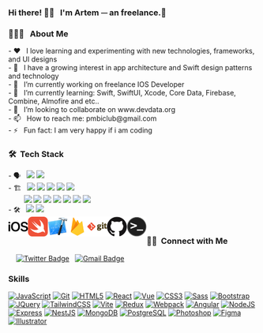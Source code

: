 ### Hi there! 👋🏼 &nbsp; I'm Artem ⏤ an freelance.👋  <br/>
<h3> 👨🏻‍💻 &nbsp; About Me </h3> 
- ❤️ &nbsp; I love learning and experimenting with new technologies, frameworks, and UI designs </br>
- 🌱 &nbsp; I have a growing interest in app architecture and Swift design patterns and technology</br>
- 🔭 &nbsp; I’m currently working on freelance IOS Developer</br>
- 🌱 &nbsp; I’m currently learning: Swift, SwiftUI, Xcode, Core Data, Firebase, Combine, Almofire and etc..</br>
- 👯 &nbsp; I’m looking to collaborate on www.devdata.org </br>
- 📫 &nbsp; How to reach me: pmbiclub@gmail.com </br>
- ⚡  &nbsp; Fun fact: I am very happy if i am coding </br>

<h3> 🛠 &nbsp;Tech Stack</h3>
- 🗣 &nbsp;
  <a href="https://swift.org"><img src="https://img.shields.io/badge/-Swift-333333?style=flat&logo=swift"/></a> 
  <a href="https://www.python.org"><img src="https://img.shields.io/badge/-Python-333333?style=flat&logo=python&logoColor=yellow"/></a>  </br>
  - 🏗 &nbsp; 
  <a href="https://developer.apple.com/documentation/uikit"><img src="https://img.shields.io/badge/-UIKit-333333?style=flat"/></a> 
  <a href="https://developer.apple.com/library/archive/documentation/ToolsLanguages/Conceptual/Xcode_Overview/UsingInterfaceBuilder.html"><img src="https://img.shields.io/badge/-Interface_Builder-333333?style=flat"/></a> 
  <a href="https://developer.apple.com/library/archive/documentation/UserExperience/Conceptual/AutolayoutPG/ProgrammaticallyCreatingConstraints.html"><img src="https://img.shields.io/badge/-Programmatic_Constraints-333333?style=flat"/></a> 
  <a href="https://developer.apple.com/documentation/coredata"><img src="https://img.shields.io/badge/-Core_Data-333333?style=flat"/></a>
  <a href="https://developer.apple.com/documentation/coregraphics"><img src="https://img.shields.io/badge/-Core_Graphics-333333?style=flat"/></a> </br>
  &nbsp; &nbsp; &nbsp; &nbsp;  <a href="https://developer.apple.com/documentation/foundation/urlsession"><img src="https://img.shields.io/badge/-URLSession-333333?style=flat"/></a>
  <a href="https://developer.apple.com/documentation/DISPATCH"><img src="https://img.shields.io/badge/-Grand_Central_Dispatch-333333?style=flat"/></a>
  <a href="https://developer.apple.com/documentation/corelocation"><img src="https://img.shields.io/badge/-Core_Location-333333?style=flat"/></a>
  <a href="https://developer.apple.com/documentation/mapkit"><img src="https://img.shields.io/badge/-MapKit-333333?style=flat"/></a> 
  <a href="https://developer.apple.com/documentation/xcode/testing_your_apps_in_xcode"><img src="https://img.shields.io/badge/-Unit_Testing-333333?style=flat"/></a> 
  <a href="https://developer.apple.com/documentation/xctest"><img src="https://img.shields.io/badge/-XCTest-333333?style=flat"/></a> 
  <a href="https://developer.apple.com/documentation/avfoundation"><img src="https://img.shields.io/badge/-AVFoundation-333333?style=flat"/></a>  </br>
  - 🛠 &nbsp;
  <a href="https://developer.apple.com/xcode/"><img src="https://img.shields.io/badge/-Xcode-333333?style=flat&logo=xcode"/></a>
  <a href="https://code.visualstudio.com"><img src="https://img.shields.io/badge/-Visual%20Studio%20Code-333333?style=flat&logo=visual-studio-code&logoColor=007ACC"/></a> </br> 
  
<img align="left" alt="IOS" height="40px" src="https://github.com/DevDataOrg/DevDataOrg/blob/main/ios.png?raw=true" /> 
<img align="left" alt="Swift" height="40px" src="https://github.com/DevDataOrg/DevDataOrg/blob/main/swift.png?raw=true" />
<img align="left" alt="Xcode" height="40px" src="https://github.com/DevDataOrg/DevDataOrg/blob/main/xcode.png?raw=true" />
<img align="left" alt="Firebase" height="40px" src="https://github.com/DevDataOrg/DevDataOrg/blob/main/firebase.png?raw=true" />
<img align="left" alt="Git" height="40px" src="https://github.com/DevDataOrg/DevDataOrg/blob/main/git.png?raw=true" />
<img align="left" alt="GitHub" height="40px" src="https://github.com/DevDataOrg/DevDataOrg/blob/main/github.png?raw=true" />
<img align="left" alt="Terminal" height="40px" src="https://github.com/DevDataOrg/DevDataOrg/blob/main/terminal.png?raw=true" /> </br>

<h3> 🤝🏻 &nbsp;Connect with Me </h3>

&nbsp;&nbsp;&nbsp;
[![Twitter Badge](https://img.shields.io/badge/Twitter-00acee?logo=twitter&logoColor=white&link=https://twitter.com/DavidWrightOS)](https://twitter.com/pmbiclub)&nbsp;&nbsp; 
[![Gmail Badge](https://img.shields.io/badge/Gmail-DB4437?logo=gmail&logoColor=white&link=mailto:pmbiclub@gmail.com)](mailto:pmbiclub@gmail.com)

### Skills


<p align="left">
<a href="https://developer.mozilla.org/en-US/docs/Web/JavaScript" target="_blank" rel="noreferrer"><img src="https://raw.githubusercontent.com/danielcranney/readme-generator/main/public/icons/skills/javascript-colored.svg" width="36" height="36" alt="JavaScript" /></a>
<a href="https://git-scm.com/" target="_blank" rel="noreferrer"><img src="https://raw.githubusercontent.com/danielcranney/readme-generator/main/public/icons/skills/git-colored.svg" width="36" height="36" alt="Git" /></a>
<a href="https://developer.mozilla.org/en-US/docs/Glossary/HTML5" target="_blank" rel="noreferrer"><img src="https://raw.githubusercontent.com/danielcranney/readme-generator/main/public/icons/skills/html5-colored.svg" width="36" height="36" alt="HTML5" /></a>
<a href="https://reactjs.org/" target="_blank" rel="noreferrer"><img src="https://raw.githubusercontent.com/danielcranney/readme-generator/main/public/icons/skills/react-colored.svg" width="36" height="36" alt="React" /></a>
<a href="https://vuejs.org/" target="_blank" rel="noreferrer"><img src="https://raw.githubusercontent.com/danielcranney/readme-generator/main/public/icons/skills/vuejs-colored.svg" width="36" height="36" alt="Vue" /></a>
<a href="https://www.w3.org/TR/CSS/#css" target="_blank" rel="noreferrer"><img src="https://raw.githubusercontent.com/danielcranney/readme-generator/main/public/icons/skills/css3-colored.svg" width="36" height="36" alt="CSS3" /></a>
<a href="https://sass-lang.com/" target="_blank" rel="noreferrer"><img src="https://raw.githubusercontent.com/danielcranney/readme-generator/main/public/icons/skills/sass-colored.svg" width="36" height="36" alt="Sass" /></a>
<a href="https://getbootstrap.com/" target="_blank" rel="noreferrer"><img src="https://raw.githubusercontent.com/danielcranney/readme-generator/main/public/icons/skills/bootstrap-colored.svg" width="36" height="36" alt="Bootstrap" /></a>
<a href="https://jquery.com/" target="_blank" rel="noreferrer"><img src="https://raw.githubusercontent.com/danielcranney/readme-generator/main/public/icons/skills/jquery-colored.svg" width="36" height="36" alt="JQuery" /></a>
<a href="https://tailwindcss.com/" target="_blank" rel="noreferrer"><img src="https://raw.githubusercontent.com/danielcranney/readme-generator/main/public/icons/skills/tailwindcss-colored.svg" width="36" height="36" alt="TailwindCSS" /></a>
<a href="https://vitejs.dev/" target="_blank" rel="noreferrer"><img src="https://raw.githubusercontent.com/danielcranney/readme-generator/main/public/icons/skills/vite-colored.svg" width="36" height="36" alt="Vite" /></a>
<a href="https://redux.js.org/" target="_blank" rel="noreferrer"><img src="https://raw.githubusercontent.com/danielcranney/readme-generator/main/public/icons/skills/redux-colored.svg" width="36" height="36" alt="Redux" /></a>
<a href="https://webpack.js.org/" target="_blank" rel="noreferrer"><img src="https://raw.githubusercontent.com/danielcranney/readme-generator/main/public/icons/skills/webpack-colored.svg" width="36" height="36" alt="Webpack" /></a>
<a href="https://angular.io/" target="_blank" rel="noreferrer"><img src="https://raw.githubusercontent.com/danielcranney/readme-generator/main/public/icons/skills/angularjs-colored.svg" width="36" height="36" alt="Angular" /></a>
<a href="https://nodejs.org/en/" target="_blank" rel="noreferrer"><img src="https://raw.githubusercontent.com/danielcranney/readme-generator/main/public/icons/skills/nodejs-colored.svg" width="36" height="36" alt="NodeJS" /></a>
<a href="https://expressjs.com/" target="_blank" rel="noreferrer"><img src="https://raw.githubusercontent.com/danielcranney/readme-generator/main/public/icons/skills/express-colored.svg" width="36" height="36" alt="Express" /></a>
<a href="https://docs.nestjs.com/" target="_blank" rel="noreferrer"><img src="https://raw.githubusercontent.com/danielcranney/readme-generator/main/public/icons/skills/nestjs-colored.svg" width="36" height="36" alt="NestJS" /></a>
<a href="https://www.mongodb.com/" target="_blank" rel="noreferrer"><img src="https://raw.githubusercontent.com/danielcranney/readme-generator/main/public/icons/skills/mongodb-colored.svg" width="36" height="36" alt="MongoDB" /></a>
<a href="https://www.postgresql.org/" target="_blank" rel="noreferrer"><img src="https://raw.githubusercontent.com/danielcranney/readme-generator/main/public/icons/skills/postgresql-colored.svg" width="36" height="36" alt="PostgreSQL" /></a>
<a href="https://www.adobe.com/uk/products/photoshop.html" target="_blank" rel="noreferrer"><img src="https://raw.githubusercontent.com/danielcranney/readme-generator/main/public/icons/skills/photoshop-colored.svg" width="36" height="36" alt="Photoshop" /></a>
<a href="https://www.figma.com/" target="_blank" rel="noreferrer"><img src="https://raw.githubusercontent.com/danielcranney/readme-generator/main/public/icons/skills/figma-colored.svg" width="36" height="36" alt="Figma" /></a>
<a href="adobe.com/uk/products/illustrator.html" target="_blank" rel="noreferrer"><img src="https://raw.githubusercontent.com/danielcranney/readme-generator/main/public/icons/skills/illustrator-colored.svg" width="36" height="36" alt="Illustrator" /></a>
</p>


<!--
**DevDataOrg/DevDataOrg** is a ✨ _special_ ✨ repository because its `README.md` (this file) appears on your GitHub profile.


<!---
<h3> ⚙️ &nbsp;GitHub Analytics </h3> 

&nbsp;&nbsp;&nbsp;![visitors](https://windard-visitor-badge.glitch.me/badge?page_id=windard.github.profile)

&nbsp;&nbsp;&nbsp;![David's GitHub stats](https://github-readme-stats.vercel.app/api/?username=DavidWrightOS&show_icons=true&title_color=4d8bf5&icon_color=4d8bf5&text_color=9f9f9f&bg_color=0e1116)
--->

